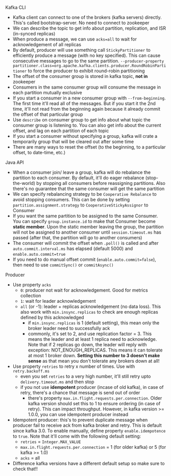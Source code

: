 Kafka CLI
* Kafka client can connect to one of the brokers (kafka servers) directly. This's called bootstrap-server. No need to connect to zookeeper
* We can describe the topic to get info about partition, replication, and ISR (in-synced replicas)
* When produce a message, we can use ```acks=all``` to wait for acknowledgement of all replicas
* By default, producer will use something call ```StickyPartitioner``` to efficiently produce a message (with no key specified). This can cause consecutive messages to go to the same partition. ```--producer-property partitioner.class=org.apache.kafka.clients.producer.RoundRobinPartitioner``` to force the producer to exhibit round-robin partitioning
* The offset of the consumer group is stored in kafka topic, **not in** zookeeper
* Consumers in the same consumer group will consume the message in each partition mutually exclusive
* If you start a consumer in a new consumer group with ```--from-beginning```. The first time it'll read all of the messages. But if you start it the 2nd time, it'll not read from the beginning again because it already commit the offset of that particular group
* Use ```describe``` on consumer group to get info about what topic the consumer group is listening to. You can also get info about the current offset, and lag on each partition of each topic 
* If you start a consumer without specifying a group, kafka will crate a temporarily group that will be cleared out after some time
* There are many ways to reset the offset (to the beginning, to a particular offset, to date-time, etc.)

Java API
* When a consumer join/ leave a group, kafka will do rebalance the partition to each consumer. By default, it'll do eager rebalance (stop-the-world) by stopping all consumers before reassigning partitions. Also there's no guarantee that the same consumer will get the same partition
* We can specify rebalancing strategy to be ```Cooperative Rebalance``` to avoid stopping consumers. This can be done by setting ```partition.assignment.strategy``` to ```CooperativeStickyAssignor``` to Consumer
* If you want the same partition to be assigned to the same Consumer. You can specify ```group.instance.id``` to make that Consumer become **static member**. Upon the static member leaving the group, the partition will not be assigned to another consumer until ```session.timeout.ms``` has passed (after that, the partition will go to another consumers)
* The consumer will commit the offset when ```.poll()``` is called and after ```auto.commit.interval.ms``` has elapsed (default 5000) and ```enable.auto.commit=true```
* If you need to do manual offset commit (```enable.auto.commit=false```), then need to use ```commitSync()``` or ```commitAsync()```

Producer
* Use property ```acks```
    * ```0```: producer not wait for acknowledgement. Good for metrics collection
    * ```1```: wait for leader acknowledgement
    * ```all``` (or -1): leader + replicas acknowledgement (no data loss). This also work with ```min.insync.replicas``` to check are enough replicas defined by this acknowledged
        * if ```min.insync.replicas``` is 1 (default setting), this mean only the broker leader need to successfully ack
        * commonly, it's set to 2, and use replication factor = 3. This means the leader and at least 1 replica need to acknowledge. Note that if 2 replicas go down, the leader will reply with exception: NOT_ENOUGH_REPLICAS. This means it can tolerate at most 1 broker down. **Setting this number to 3 doesn't make sense** as that mean you don't tolerate any brokers down at all!
* Use property ```retries``` to retry x number of times. Use with ```retry.backoff.ms```
    * even you set ```retries``` to a very high number, it'll still retry upto ```delivery.timeout.ms``` and then stop
    * if you not use **idempotent** producer (incase of old kafka), in case of retry, there's a chance that message is send out of order
        * there's property ```max.in.flight.requests.per.connection```. Older kafka version should set this to 1 to ensure ordering (in case of retry). This can impact throughput. However, in kafka version >= 1.0.0, you can use idempotent producer instead
* Idempotent producer: this's to prevent duplicate message when producer fail to receive ack from kafka broker and retry. This is default since kafka 3.0. To enable manually, define property ```enable.idempotence``` to ```true```. Note that it'll come with the following default setting:
    * ```retries``` = ```Integer.MAX_VALUE```
    * ```max.in.flight.requests.per.connection``` = 1 (for older kafka) or 5 (for kafka >= 1.0)
    * ```acks``` = all
* Difference kafka versions have a different default setup so make sure to check that!!    